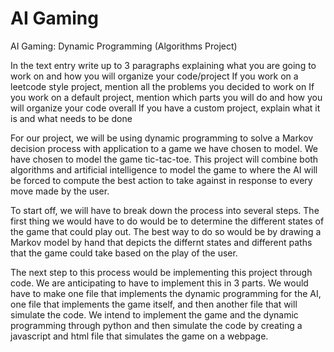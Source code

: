 # AI Gaming
AI Gaming: Dynamic Programming (Algorithms Project)

In the text entry write up to 3 paragraphs explaining what you are going to work on and how you will organize your code/project
If you work on a leetcode style project, mention all the problems you decided to work on
If you work on a default project, mention which parts you will do and how you will organize your code overall
If you have a custom project, explain what it is and what needs to be done



For our project, we will be using dynamic programming to solve a Markov decision process with application to a game we have chosen to model. We have chosen to model the game tic-tac-toe. This project will combine both algorithms and artificial intelligence to model the game to where the AI will be forced to compute the best action to take against in response to every move made by the user. 

To start off, we will have to break down the process into several steps. The first thing we would have to do would be to determine the different states of the game that could play out. The best way to do so would be by drawing a Markov model by hand that depicts the differnt states and different paths that the game could take based on the play of the user. 

The next step to this process would be implementing this project through code. We are anticipating to have to implement this in 3 parts. We would have to make one file that implements the dynamic programming for the AI, one file that implements the game itself, and then another file that will simulate the code. We intend to implement the game and the dynamic programming through python and then simulate the code by creating a javascript and html file that simulates the game on a webpage.
